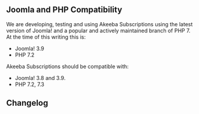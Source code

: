 ## Joomla and PHP Compatibility

We are developing, testing and using Akeeba Subscriptions using the latest version of Joomla! and a popular and actively maintained branch of PHP 7. At the time of this writing this is:

* Joomla! 3.9
* PHP 7.2

Akeeba Subscriptions should be compatible with:

* Joomla! 3.8 and 3.9.
* PHP 7.2, 7.3

## Changelog

